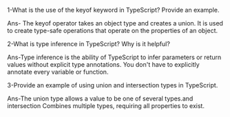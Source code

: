 1-What is the use of the keyof keyword in TypeScript? Provide an example.

Ans- The keyof operator takes an object type and creates a union. It is used to create type-safe operations that operate on the properties of an object.

2-What is type inference in TypeScript? Why is it helpful? 

Ans-Type inference is the ability of TypeScript to infer parameters or return values ​​without explicit type annotations. You don't have to explicitly annotate every variable or function.

3-Provide an example of using union and intersection types in TypeScript.

Ans-The union type allows a value to be one of several types.and intersection Combines multiple types, requiring all properties to exist.